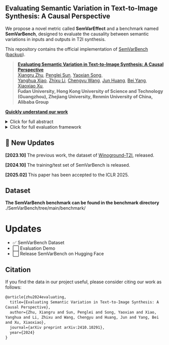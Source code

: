 ## Evaluating Semantic Variation in Text-to-Image Synthesis: A Causal Perspective

We propose a novel metric called **SemVarEffect** and a benchmark named **SemVarBench**, designed to evaluate the causality between semantic variations in inputs and outputs in T2I synthesis. 

This repository contains the official implementation of [SemVarBench](https://openreview.net/forum?id=NWb128pSCb) ([backup](https://arxiv.org/html/2410.10291v1)). 


>[**Evaluating Semantic Variation in Text-to-Image Synthesis: A Causal Perspective**](https://openreview.net/forum?id=NWb128pSCb)    
>[Xiangru Zhu](), 
>[Penglei Sun](), 
>[Yaoxian Song](),  
>[Yanghua Xiao](), 
>[Zhixu Li](), 
>[Chengyu Wang](), 
>[Jun Huang](), 
>[Bei Yang](),  
>[Xiaoxiao Xu](),
<br>**Fudan University, Hong Kong University of Science and Technology (Guangzhou), Zhejiang University, Renmin University of China, Alibaba Group**<br> 

[**Quickly understand our work**](https://iclr.cc/virtual/2025/poster/29871)

<details>
    <summary>Click for full abstract</summary>
    Accurate interpretation and visualization of human instructions are crucial for text-to-image (T2I) synthesis. However, current models struggle to capture semantic variations from word order changes, and existing evaluations, relying on indirect metrics like text-image similarity, fail to reliably assess these challenges. This often obscures poor performance on complex or uncommon linguistic patterns by the focus on frequent word combinations. To address these deficiencies, we propose a novel metric called SemVarEffect and a benchmark named SemVarBench, designed to evaluate the causality between semantic variations in inputs and outputs in T2I synthesis. Semantic variations are achieved through two types of linguistic permutations, while avoiding easily predictable literal variations. Experiments reveal that the CogView-3-Plus and Ideogram 2 performed the best, achieving a score of 0.2/1. Semantic variations in object relations are less understood than attributes, scoring 0.07/1 compared to 0.17-0.19/1. We found that cross-modal alignment in UNet or Transformers plays a crucial role in handling semantic variations, a factor previously overlooked by a focus on textual encoders. Our work establishes an effective evaluation framework that advances the T2I synthesis community's exploration of human instruction understanding. 
</details>


<details>
    <summary>Click for full evaluation framework</summary>

<table class="center">
    <tr>
    <td width=100% style="border: none"><img src="figs/evaluation_pipeline_ACE_v11.png" style="width:100%"></td>
    </tr>
    <tr>
    <td width="100%" style="border: none; text-align: center; word-wrap: break-word">Overview of the evaluation based on SemVarBench.
</td>
  </tr>
</table>

</details>



<!-- We propose a novel metric called (**SemVarEffect**)() and a benchmark named (**SemVarBench**)(), designed to evaluate the causality between semantic variations in inputs and outputs in T2I synthesis. -->


## 🚩 New Updates 

**[2023.10]** The previous work, the dataset of [Winoground-T2I](https://github.com/zhuxiangru/Winoground-T2I), released.

**[2024.10]** The training/test set of SemVarBench is released.

**[2025.02]** This paper has been accepted to the ICLR 2025.


## Dataset

**The SemVarBench benchmark can be found in the benchmark directory** ./SemVarBench/tree/main/benchmark/

# Updates

- ✅ SemVarBench Dataset
- ⬜ Evaluation Demo
- ⬜ Release SemVarBench on Hugging Face
  
<!-- ## Training

## Inference

## Evaluation

## Experimental Results

## Examples
-->

## Citation 
If you find the data in our project useful, please consider citing our work as follows:
```
@article{zhu2024evaluating,
  title={Evaluating Semantic Variation in Text-to-Image Synthesis: A Causal Perspective},
  author={Zhu, Xiangru and Sun, Penglei and Song, Yaoxian and Xiao, Yanghua and Li, Zhixu and Wang, Chengyu and Huang, Jun and Yang, Bei and Xu, Xiaoxiao},
  journal={arXiv preprint arXiv:2410.10291},
  year={2024}
}
``` 
